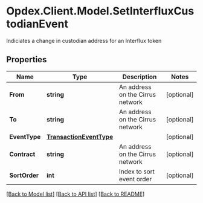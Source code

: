 # Opdex.Client.Model.SetInterfluxCustodianEvent
Indiciates a change in custodian address for an Interflux token

## Properties

Name | Type | Description | Notes
------------ | ------------- | ------------- | -------------
**From** | **string** | An address on the Cirrus network | [optional] 
**To** | **string** | An address on the Cirrus network | [optional] 
**EventType** | [**TransactionEventType**](TransactionEventType.md) |  | [optional] 
**Contract** | **string** | An address on the Cirrus network | [optional] 
**SortOrder** | **int** | Index to sort event order | [optional] 

[[Back to Model list]](../README.md#documentation-for-models) [[Back to API list]](../README.md#documentation-for-api-endpoints) [[Back to README]](../README.md)

